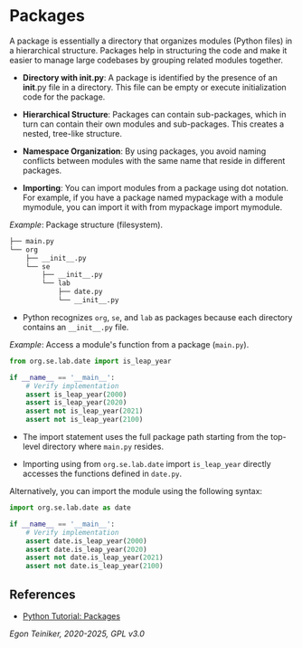# Packages

A package is essentially a directory that organizes modules (Python files) 
in a hierarchical structure. Packages help in structuring the code and make 
it easier to manage large codebases by grouping related modules together.

* **Directory with __init__.py**: A package is identified by the presence 
    of an __init__.py file in a directory. This file can be empty or execute 
    initialization code for the package.

* **Hierarchical Structure**: Packages can contain sub-packages, which in 
    turn can contain their own modules and sub-packages. This creates a 
    nested, tree-like structure.

* **Namespace Organization**: By using packages, you avoid naming conflicts 
    between modules with the same name that reside in different packages.

* **Importing**: You can import modules from a package using dot notation. 
    For example, if you have a package named mypackage with a module 
    mymodule, you can import it with from mypackage import mymodule.


_Example_: Package structure (filesystem).
```Bash
├── main.py
└── org
    ├── __init__.py
    └── se
        ├── __init__.py
        └── lab
            ├── date.py
            └── __init__.py
```
* Python recognizes `org`, `se`, and `lab` as packages because each 
    directory contains an `__init__.py` file.

_Example_: Access a module's function from a package (`main.py`).
```Python
from org.se.lab.date import is_leap_year

if __name__ == '__main__':
    # Verify implementation
    assert is_leap_year(2000)
    assert is_leap_year(2020)
    assert not is_leap_year(2021)
    assert not is_leap_year(2100)
```

* The import statement uses the full package path starting from 
    the top-level directory where `main.py` resides.

*  Importing using from `org.se.lab.date` import `is_leap_year` 
    directly accesses the functions defined in `date.py`.

Alternatively, you can import the module using the following syntax:

```Python
import org.se.lab.date as date

if __name__ == '__main__':
    # Verify implementation
    assert date.is_leap_year(2000)
    assert date.is_leap_year(2020)
    assert not date.is_leap_year(2021)
    assert not date.is_leap_year(2100)
```

## References

* [Python Tutorial: Packages](https://docs.python.org/3/tutorial/modules.html#packages)

*Egon Teiniker, 2020-2025, GPL v3.0*
